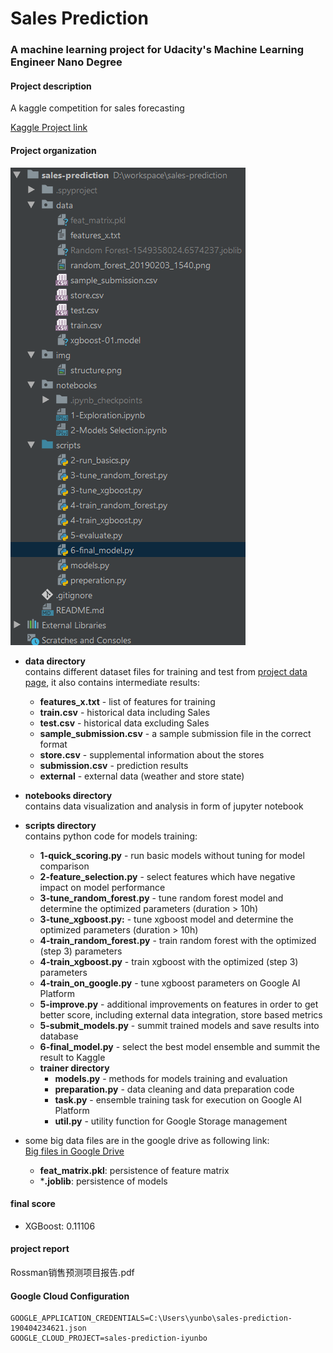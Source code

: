 # Sales Prediction

### A machine learning project for Udacity's Machine Learning Engineer Nano Degree

#### Project description
A kaggle competition for sales forecasting

[Kaggle Project link](https://www.kaggle.com/c/rossmann-store-sales)

#### Project organization
![project structure](img/structure.png)
- **data directory**<br>
contains different dataset files for training and test from [project data page](https://www.kaggle.com/c/rossmann-store-sales/data), 
it also contains intermediate results: 
 
    - **features_x.txt** - list of features for training
    - **train.csv** - historical data including Sales
    - **test.csv** - historical data excluding Sales
    - **sample_submission.csv** - a sample submission file in the correct format
    - **store.csv** - supplemental information about the stores
    - **submission.csv** - prediction results
    - **external** - external data (weather and store state)

- **notebooks directory**<br>
contains data visualization and analysis in form of jupyter notebook

- **scripts directory**<br>
contains python code for models training:

    - **1-quick_scoring.py** - run basic models without tuning for model comparison
    - **2-feature_selection.py** - select features which have negative impact on model performance
    - **3-tune_random_forest.py** - tune random forest model and determine the optimized parameters (duration > 10h)
    - **3-tune_xgboost.py:** - tune xgboost model and determine the optimized parameters (duration > 10h)
    - **4-train_random_forest.py** - train random forest with the optimized (step 3) parameters
    - **4-train_xgboost.py** - train xgboost with the optimized (step 3) parameters
    - **4-train_on_google.py** - tune xgboost parameters on Google AI Platform
    - **5-improve.py** - additional improvements on features in order to get better score, including external data integration, store based metrics
    - **5-submit_models.py** - summit trained models and save results into database 
    - **6-final_model.py** - select the best model ensemble and summit the result to Kaggle
    - **trainer directory** 
        - **models.py** - methods for models training and evaluation
        - **preparation.py** - data cleaning and data preparation code
        - **task.py** - ensemble training task for execution on Google AI Platform
        - **util.py** - utility function for Google Storage management
    
- some big data files are in the google drive as following link:<br>
[Big files in Google Drive](https://drive.google.com/open?id=1J0LKDANYdk-bSciZjzH_GZN31PLY1mKv)

    - **feat_matrix.pkl**: persistence of feature matrix
    - ***.joblib**: persistence of models
    
#### final score
- XGBoost: 0.11106

#### project report
Rossman销售预测项目报告.pdf

#### Google Cloud Configuration
```
GOOGLE_APPLICATION_CREDENTIALS=C:\Users\yunbo\sales-prediction-190404234621.json
GOOGLE_CLOUD_PROJECT=sales-prediction-iyunbo
```